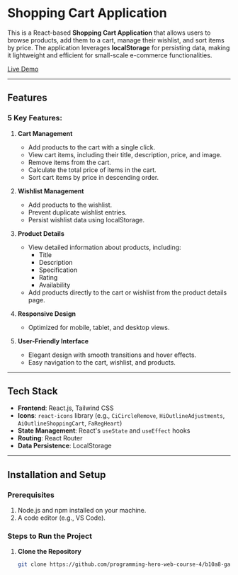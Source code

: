 # **Shopping Cart Application**

This is a React-based **Shopping Cart Application** that allows users to browse products, add them to a cart, manage their wishlist, and sort items by price. The application leverages **localStorage** for persisting data, making it lightweight and efficient for small-scale e-commerce functionalities.

[Live Demo](https://techtor.netlify.app/) <!-- Replace with your live demo link -->

---

## **Features**

### **5 Key Features:**

1. **Cart Management**

   - Add products to the cart with a single click.
   - View cart items, including their title, description, price, and image.
   - Remove items from the cart.
   - Calculate the total price of items in the cart.
   - Sort cart items by price in descending order.

2. **Wishlist Management**

   - Add products to the wishlist.
   - Prevent duplicate wishlist entries.
   - Persist wishlist data using localStorage.

3. **Product Details**

   - View detailed information about products, including:
     - Title
     - Description
     - Specification
     - Rating
     - Availability
   - Add products directly to the cart or wishlist from the product details page.

4. **Responsive Design**

   - Optimized for mobile, tablet, and desktop views.

5. **User-Friendly Interface**
   - Elegant design with smooth transitions and hover effects.
   - Easy navigation to the cart, wishlist, and products.

---

## **Tech Stack**

- **Frontend**: React.js, Tailwind CSS
- **Icons**: `react-icons` library (e.g., `CiCircleRemove`, `HiOutlineAdjustments`, `AiOutlineShoppingCart`, `FaRegHeart`)
- **State Management**: React's `useState` and `useEffect` hooks
- **Routing**: React Router
- **Data Persistence**: LocalStorage

---

## **Installation and Setup**

### **Prerequisites**

1. Node.js and npm installed on your machine.
2. A code editor (e.g., VS Code).

### **Steps to Run the Project**

1. **Clone the Repository**
   ```bash
   git clone https://github.com/programming-hero-web-course-4/b10a8-gadget-heaven-FardinMahadi.git
   ```
